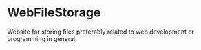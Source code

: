 # WebFileStorage
Website for storing files preferably related to web development or programming in general
